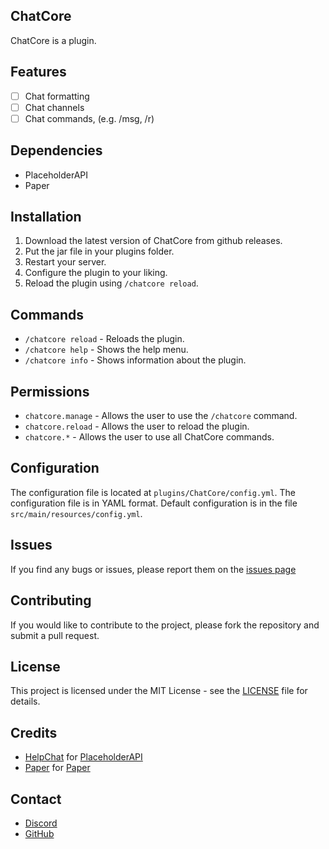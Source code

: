 ## ChatCore
ChatCore is a plugin.

## Features
- [ ] Chat formatting
- [ ] Chat channels
- [ ] Chat commands, (e.g. /msg, /r)

## Dependencies
- PlaceholderAPI
- Paper

## Installation
1. Download the latest version of ChatCore from github releases.
2. Put the jar file in your plugins folder.
3. Restart your server.
4. Configure the plugin to your liking.
5. Reload the plugin using `/chatcore reload`.

## Commands
- `/chatcore reload` - Reloads the plugin.
- `/chatcore help` - Shows the help menu.
- `/chatcore info` - Shows information about the plugin.

## Permissions
- `chatcore.manage` - Allows the user to use the `/chatcore` command.
- `chatcore.reload` - Allows the user to reload the plugin.
- `chatcore.*` - Allows the user to use all ChatCore commands.

## Configuration
The configuration file is located at `plugins/ChatCore/config.yml`. The configuration file is in YAML format.
Default configuration is in the file `src/main/resources/config.yml`.

## Issues
If you find any bugs or issues, please report them on the [issues page](https://github.com/km-systems/chatcore/issues)

## Contributing
If you would like to contribute to the project, please fork the repository and submit a pull request.

## License
This project is licensed under the MIT License - see the [LICENSE](LICENSE) file for details.

## Credits
- [HelpChat](https://helpch.at) for [PlaceholderAPI](https://www.spigotmc.org/resources/placeholderapi.6245/)
- [Paper](https://papermc.io) for [Paper](https://papermc.io/downloads)

## Contact
- [Discord](https://discord.gg/hQT8W434h3)
- [GitHub](https://github.com/km-systems)